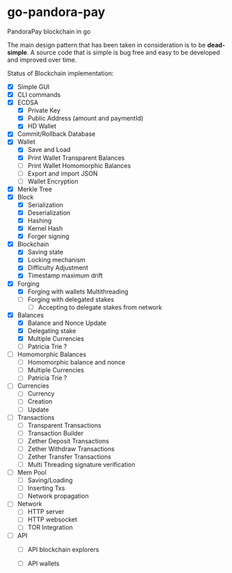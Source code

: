 # go-pandora-pay
PandoraPay blockchain in go

The main design pattern that has been taken in consideration is to be **dead-simple**. A source code that is simple is bug free and easy to be developed and improved over time.

Status of Blockchain implementation:

- [x] Simple GUI
- [x] CLI commands
- [x] ECDSA
    - [x] Private Key
    - [x] Public Address (amount and paymentId)
    - [x] HD Wallet
- [x] Commit/Rollback Database
- [x] Wallet
    - [x] Save and Load
    - [x] Print Wallet Transparent Balances
    - [ ] Print Wallet Homomorphic Balances
    - [ ] Export and import JSON        
    - [ ] Wallet Encryption
- [x] Merkle Tree
- [x] Block
    - [x] Serialization
    - [x] Deserialization
    - [x] Hashing
    - [x] Kernel Hash
    - [x] Forger signing  
- [x] Blockchain
    - [x] Saving state
    - [x] Locking mechanism
    - [x] Difficulty Adjustment
    - [x] Timestamp maximum drift    
- [x] Forging
    - [x] Forging with wallets Multithreading    
    - [ ] Forging with delegated stakes
        - [ ] Accepting to delegate stakes from network  
- [x] Balances
    - [x] Balance and Nonce Update
    - [x] Delegating stake
    - [x] Multiple Currencies
    - [ ] Patricia Trie ?
- [ ] Homomorphic Balances
    - [ ] Homomorphic balance and nonce   
    - [ ] Multiple Currencies
    - [ ] Patricia Trie ?
- [ ] Currencies
    - [ ] Currency
    - [ ] Creation
    - [ ] Update  
- [ ] Transactions
    - [ ] Transparent Transactions
    - [ ] Transaction Builder
    - [ ] Zether Deposit Transactions
    - [ ] Zether Withdraw Transactions
    - [ ] Zether Transfer Transactions
    - [ ] Multi Threading signature verification
- [ ] Mem Pool
    - [ ] Saving/Loading
    - [ ] Inserting Txs
    - [ ] Network propagation
- [ ] Network
    - [ ] HTTP server
    - [ ] HTTP websocket
    - [ ] TOR Integration
- [ ] API
    - [ ] API blockchain explorers
    - [ ] API wallets    
    